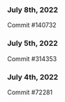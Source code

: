 ### July 8th, 2022

Commit #140732

### July 5th, 2022

Commit #314353


### July 4th, 2022

Commit #72281
